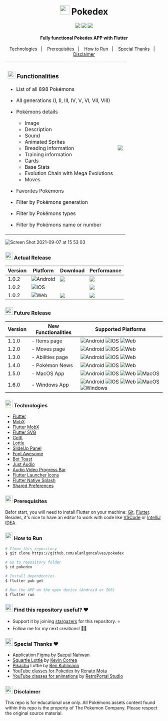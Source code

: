 <h1 align="center"><img src="https://user-images.githubusercontent.com/8467311/132367198-86750e1d-96ce-4bb3-8c60-7f85fe90fc8d.png" width="30" height="30"/> Pokedex</h1>

<p align="center">
    <img src="https://img.shields.io/badge/Android-Stable-000?&logo=Android&style=flat" />
    <img src="https://img.shields.io/badge/IOS-Stable-000?&logo=Apple&style=flat" />
    <img src="https://img.shields.io/badge/WEB-Alpha-000?&logo=Google-Chrome&style=flat" />
</p>

<h4 align="center">
  Fully functional Pokedex APP with Flutter
</h4>

<p align="center">
  <a href="#-technologies">Technologies</a>&nbsp;&nbsp;&nbsp;|&nbsp;&nbsp;&nbsp;
  <a href="#-prerequisites">Prerequisites</a>&nbsp;&nbsp;&nbsp;|&nbsp;&nbsp;&nbsp;
  <a href="#-how-to-run">How to Run</a>&nbsp;&nbsp;&nbsp;|&nbsp;&nbsp;&nbsp;
  <a href="#-special-thanks-">Special Thanks</a>&nbsp;&nbsp;&nbsp;|&nbsp;&nbsp;&nbsp;
  <a href="#-disclaimer">Disclaimer</a>
</p>

<table align="center" border="0">
 <tr>
    <td>
        <h3><img src="https://pokedex.alansantos.dev/assets/pokemons/thumbs/144.png" width="24" height="24"/> Functionalities</h3>

- List of all 898 Pokémons
- All generations (I, II, III, IV, V, VI, VII, VIII)
- Pokémons details
    - Image
    - Description
    - Sound
    - Animated Sprites
    - Breading information
    - Training information
    - Cards
    - Base Stats
    - Evolution Chain with Mega Evolutions
    - Moves
- Favorites Pokémons
- Filter by Pokémons generation
- Filter by Pokémons types
- Filter by Pokémons name or number

     </td>
    <td><img src="https://user-images.githubusercontent.com/8467311/132415854-e2dd533f-f495-472b-b1ac-1de27ae0fd4f.gif" /></td>
 </tr>
</table>

![Screen Shot 2021-09-07 at 15 53 03](https://user-images.githubusercontent.com/8467311/132396453-3de6e399-66bc-45cb-bb2b-7d256477dc23.png)

<h3><img src="https://pokedex.alansantos.dev/assets/pokemons/thumbs/145.png" width="24" height="24"/> Actual Release</h3>

| Version | Platform                                                                             | Download                                                                                                                                       | Performance                                                    |
|---------|--------------------------------------------------------------------------------------|------------------------------------------------------------------------------------------------------------------------------------------------|----------------------------------------------------------------|
| 1.0.2   | ![Android](https://img.shields.io/badge/Android-Stable-000?&logo=Android&style=flat) | [![](https://img.shields.io/badge/-Download_APK-blue?&logo=Android)](https://github.com/alanlgoncalves/pokedex/releases)                         | ![](https://img.shields.io/badge/-Very%20Good-brightgreen)     |
| 1.0.2   | ![IOS](https://img.shields.io/badge/IOS-Stable-000?&logo=Apple&style=flat)           |                                                                                                                                                | ![](https://img.shields.io/badge/-Very%20Good-brightgreen)     |
| 1.0.2   | ![Web](https://img.shields.io/badge/WEB-Alpha-000?&logo=Google-Chrome&style=flat)    | [![](https://img.shields.io/badge/-Access_Now-blue?&logo=Google-Chrome&logoColor=white)]((https://pokedex.alansantos.dev/))                    | ![](https://img.shields.io/badge/-Performance%20Issues-orange) |

<h3><img src="https://pokedex.alansantos.dev/assets/pokemons/thumbs/146.png" width="24" height="24"/> Future Release</h3>

| Version | New Functionalities  | Supported Platforms                  |
|---------|----------------------|--------------------------------------|
| 1.1.0   | - Items page         | ![Android](https://img.shields.io/badge/Android-Stable-000?&logo=Android&style=flat) ![IOS](https://img.shields.io/badge/IOS-Stable-000?&logo=Apple&style=flat) ![Web](https://img.shields.io/badge/WEB-Alpha-000?&logo=Google-Chrome&style=flat) |
| 1.2.0   | - Moves page         | ![Android](https://img.shields.io/badge/Android-Stable-000?&logo=Android&style=flat) ![IOS](https://img.shields.io/badge/IOS-Stable-000?&logo=Apple&style=flat) ![Web](https://img.shields.io/badge/WEB-Alpha-000?&logo=Google-Chrome&style=flat) |
| 1.3.0   | - Abilities page     | ![Android](https://img.shields.io/badge/Android-Stable-000?&logo=Android&style=flat) ![IOS](https://img.shields.io/badge/IOS-Stable-000?&logo=Apple&style=flat) ![Web](https://img.shields.io/badge/WEB-Alpha-000?&logo=Google-Chrome&style=flat) |
| 1.4.0   | - Pokémon News       | ![Android](https://img.shields.io/badge/Android-Stable-000?&logo=Android&style=flat) ![IOS](https://img.shields.io/badge/IOS-Stable-000?&logo=Apple&style=flat) ![Web](https://img.shields.io/badge/WEB-Beta-000?&logo=Google-Chrome&style=flat) |
| 1.5.0   | - MacOS App          | ![Android](https://img.shields.io/badge/Android-Stable-000?&logo=Android&style=flat) ![IOS](https://img.shields.io/badge/IOS-Stable-000?&logo=Apple&style=flat) ![Web](https://img.shields.io/badge/WEB-Stable-000?&logo=Google-Chrome&style=flat) ![MacOS](https://img.shields.io/badge/MacOs-Stable-000?&logo=Apple&style=flat) |
| 1.6.0   | - Windows App        | ![Android](https://img.shields.io/badge/Android-Stable-000?&logo=Android&style=flat) ![IOS](https://img.shields.io/badge/IOS-Stable-000?&logo=Apple&style=flat) ![Web](https://img.shields.io/badge/WEB-Stable-000?&logo=Google-Chrome&style=flat) ![MacOS](https://img.shields.io/badge/MacOs-Stable-000?&logo=Apple&style=flat) ![Windows](https://img.shields.io/badge/Windows-Stable-000?&logo=Windows&style=flat) |

<h3><img src="https://pokedex.alansantos.dev/assets/pokemons/thumbs/249.png" width="24" height="24"/> Technologies</h3>

- [Flutter](https://flutter.dev/)
- [MobX](https://pub.dev/packages/mobx)
- [Flutter MobX](https://pub.dev/packages/flutter_mobx)
- [Flutter SVG](https://pub.dev/packages/flutter_svg)
- [GetIt](https://pub.dev/packages/get_it)
- [Lottie](https://pub.dev/packages/lottie)
- [SlideUp Panel](https://pub.dev/packages/sliding_up_panel)
- [Font Awesome](https://pub.dev/packages/font_awesome_flutter)
- [Bot Toast](https://pub.dev/packages/bot_toast)
- [Just Audio](https://pub.dev/packages/just_audio)
- [Audio Video Progress Bar](https://pub.dev/packages/audio_video_progress_bar)
- [Flutter Launcher Icons](https://pub.dev/packages/flutter_launcher_icons)
- [Flutter Native Splash](https://pub.dev/packages/flutter_native_splash)
- [Shared Preferences](https://pub.dev/packages/shared_preferences)

<h3><img src="https://pokedex.alansantos.dev/assets/pokemons/thumbs/150.png" width="24" height="24"/> Prerequisites</h3>

Befor start, you will need to install Flutter on your machine:
[Git](https://git-scm.com), [Flutter](https://flutter.dev/docs/get-started/install). Besides, it's nice to have an
editor to work with code like [VSCode](https://code.visualstudio.com/)
or [IntelliJ IDEA](https://www.jetbrains.com/pt-br/idea/).

<h3><img src="https://pokedex.alansantos.dev/assets/pokemons/thumbs/151.png" width="24" height="24"/> How to Run</h3>

```bash
# Clone this repository
$ git clone https://github.com/alanlgoncalves/pokedex

# Go to repository folder
$ cd pokedex

# Install dependencies
$ flutter pub get

# Run the APP on the open device (Android or IOS)
$ flutter run
```

<h3><img src="https://pokedex.alansantos.dev/assets/pokemons/thumbs/384.png" width="24" height="24"/> Find this repository useful? ❤</h3>

- Support it by joining [stargazers](https://github.com/alanlgoncalves/pokedex/stargazers) for this repository. ⭐
- Follow me for my next creations! 💪🏾

<h3><img src="https://pokedex.alansantos.dev/assets/pokemons/thumbs/894.png" width="24" height="24"/> Special Thanks ❤</h3>

- Application [Figma](https://www.uplabs.com/posts/pokedex-app) by [Saepul Nahwan](https://www.uplabs.com/saepulnahwan)
- [Squartle Lottie](https://lottiefiles.com/67858-pokemon) by [Kevin Correa](https://lottiefiles.com/avgyhsbmgz)
- [Pikachu](https://lottiefiles.com/22892-pikachu) Lottie by [Ben Kuhlmann](https://lottiefiles.com/user/309694)
- [YouTube classes for Pokedex](https://www.youtube.com/watch?v=3xUsD0XRa04&list=PLHAtJbrQ17AVj0LJEc955109XpX925Pt1) by [Renato Mota](https://www.youtube.com/channel/UCd-vLa_qcKve3CsDFlYiygA)
- [YouTube classes for animations](https://www.youtube.com/watch?v=S7KG4prI7A4) by [RetroPortal Studio](https://www.youtube.com/channel/UCW2ATgwtNrsBrE-piE2TIrA)

<h3><img src="https://pokedex.alansantos.dev/assets/pokemons/thumbs/895.png" width="24" height="24"/> Disclaimer</h3>

This repo is for educational use only. All Pokémons assets content found within this repo is the property of The Pokemon Company. Please respect the original source material.